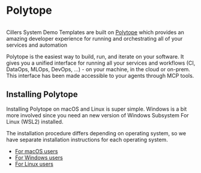 # Polytope

<figure><img src="https://files.gitbook.com/v0/b/gitbook-x-prod.appspot.com/o/spaces%2FMC5f8eBq0EnvZAEn6FZR%2Fuploads%2FBw6QGXH7blvORNnOYX71%2Fimage.png?alt=media&#x26;token=ffc28ba2-a3b5-44c1-a7d7-51d5f29198c3" alt=""><figcaption></figcaption></figure>

Cillers System Demo Templates are built on [Polytope](https://www.polytope.com) which provides an amazing developer experience for running and orchestrating all of your services and automation

Polytope is the easiest way to build, run, and iterate on your software. It gives you a unified interface for running all your services and workflows (CI, DataOps, MLOps, DevOps, ...) - on your machine, in the cloud or on-prem. This interface has been made accessible to your agents through MCP tools.

## Installing Polytope ​

Installing Polytope on macOS and Linux is super simple. Windows is a bit more involved since you need an new version of Windows Subsystem For Linux (WSL2) installed.&#x20;

The installation procedure differs depending on operating system, so we have separate installation instructions for each operating system.&#x20;

* [For macOS users](installation-for-macos-users.md)
* [For Windows users](installation-for-windows-users.md)
* [For Linux users](installation-for-linux-users.md)

